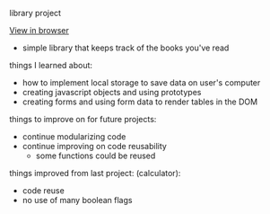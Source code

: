 library project

[View in browser](https://syeo-1.github.io/calculator/)

- simple library that keeps track of the books you've read

things I learned about:
- how to implement local storage to save data on user's computer
- creating javascript objects and using prototypes
- creating forms and using form data to render tables in the DOM

things to improve on for future projects:
- continue modularizing code
- continue improving on code reusability
    - some functions could be reused

things improved from last project: (calculator):
- code reuse
- no use of many boolean flags